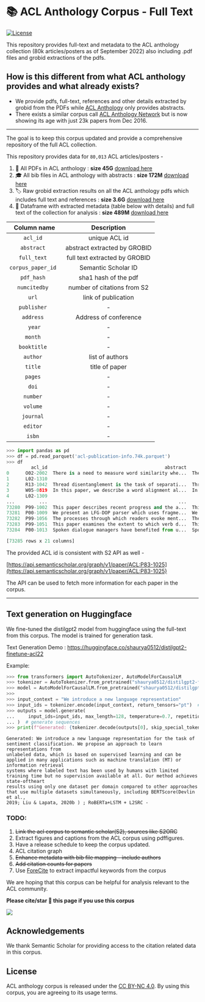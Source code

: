 #  📚  ACL Anthology Corpus - Full Text 

[![License](https://img.shields.io/badge/License-CC%20BY--NC%204.0-lightgrey.svg)](https://creativecommons.org/licenses/by-nc-sa/4.0/)

This repository provides full-text and metadata to the ACL anthology collection (80k articles/posters as of September 2022) also including .pdf files and grobid extractions of the pdfs.

## How is this different from what ACL anthology provides and what already exists? 
- We provide pdfs, full-text, references and other details extracted by grobid from the PDFs while [ACL Anthology](https://aclanthology.org/anthology+abstracts.bib.gz) only provides abstracts. 
- There exists a similar corpus call [ACL Anthology Network](https://clair.eecs.umich.edu/aan/about.php) but is now showing its age with just 23k papers from Dec 2016.

----

The goal is to keep this corpus updated and provide a comprehensive repository of the full ACL collection.

This repository provides data for `80,013` ACL articles/posters - 
1. 📖 All PDFs in ACL anthology : **size 45G**  [download here](https://drive.google.com/file/d/1OGHyJrkaVpbrdbmxsDotG-tI3LiKyxuC/view?usp=sharing)
2. 🎓 All bib files in ACL anthology with abstracts : **size 172M** [download here](https://drive.google.com/file/d/1dJ-iE85moBv3iYG2LhRLT6KQyVkmllBg/view?usp=sharing)
2. 🏷️  Raw grobid extraction results on all the ACL anthology pdfs which includes full text and references : **size 3.6G** [download here](https://drive.google.com/file/d/1xC-K6__W3FCalIDBlDROeN4d4xh0IVry/view?usp=sharing)
3. 💾  Dataframe with extracted metadata (table below with details) and full text of the collection for analysis : **size 489M** [download here](https://drive.google.com/file/d/1CFCzNGlTls0H-Zcaem4Hg_ETj4ebhcDO/view?usp=sharing)


|  **Column name**   |        **Description**        |
| :----------------: | :---------------------------: |
|     `acl_id `      |         unique ACL id         |
|    `abstract `     | abstract extracted by GROBID  |
|    `full_text `    | full text extracted by GROBID |
| `corpus_paper_id ` |      Semantic Scholar ID      |
|    `pdf_hash `     |     sha1 hash of the pdf      |
|   `numcitedby `    |  number of citations from S2  |
|       `url `       |      link of publication      |
|    `publisher `    |               -               |
|     `address `     |     Address of conference     |
|       `year`       |               -               |
|      `month `      |               -               |
|    `booktitle `    |               -               |
|     `author `      |        list of authors        |
|      `title `      |        title of paper         |
|      `pages `      |               -               |
|       `doi `       |               -               |
|     `number `      |               -               |
|     `volume `      |               -               |
|     `journal `     |               -               |
|     `editor `      |               -               |
|      `isbn `       |               -               |

```python
>>> import pandas as pd
>>> df = pd.read_parquet('acl-publication-info.74k.parquet')
>>> df
         acl_id                                           abstract                                          full_text  corpus_paper_id                                  pdf_hash  ...  number volume journal editor  isbn
0      O02-2002  There is a need to measure word similarity whe...  There is a need to measure word similarity whe...         18022704  0b09178ac8d17a92f16140365363d8df88c757d0  ...    None   None    None   None  None
1      L02-1310                                                                                                                8220988  8d5e31610bc82c2abc86bc20ceba684c97e66024  ...    None   None    None   None  None
2      R13-1042  Thread disentanglement is the task of separati...  Thread disentanglement is the task of separati...         16703040  3eb736b17a5acb583b9a9bd99837427753632cdb  ...    None   None    None   None  None
3      W05-0819  In this paper, we describe a word alignment al...  In this paper, we describe a word alignment al...          1215281  b20450f67116e59d1348fc472cfc09f96e348f55  ...    None   None    None   None  None
4      L02-1309                                                                                                               18078432  011e943b64a78dadc3440674419821ee080f0de3  ...    None   None    None   None  None
...         ...                                                ...                                                ...              ...                                       ...  ...     ...    ...     ...    ...   ...
73280  P99-1002  This paper describes recent progress and the a...  This paper describes recent progress and the a...           715160  ab17a01f142124744c6ae425f8a23011366ec3ee  ...    None   None    None   None  None
73281  P00-1009  We present an LFG-DOP parser which uses fragme...  We present an LFG-DOP parser which uses fragme...          1356246  ad005b3fd0c867667118482227e31d9378229751  ...    None   None    None   None  None
73282  P99-1056  The processes through which readers evoke ment...  The processes through which readers evoke ment...          7277828  924cf7a4836ebfc20ee094c30e61b949be049fb6  ...    None   None    None   None  None
73283  P99-1051  This paper examines the extent to which verb d...  This paper examines the extent to which verb d...          1829043  6b1f6f28ee36de69e8afac39461ee1158cd4d49a  ...    None   None    None   None  None
73284  P00-1013  Spoken dialogue managers have benefited from u...  Spoken dialogue managers have benefited from u...         10903652  483c818c09e39d9da47103fbf2da8aaa7acacf01  ...    None   None    None   None  None

[73285 rows x 21 columns]
```

The  provided ACL id is consistent with S2 API as well - 

[https://api.semanticscholar.org/graph/v1/paper/ACL:P83-1025](https://api.semanticscholar.org/graph/v1/paper/ACL:P83-1025)

The API can be used to fetch more information for each paper in the corpus.

---
## Text generation on Huggingface

We fine-tuned the distilgpt2 model from huggingface using the full-text from this corpus. The model is trained for generation task.

Text Generation Demo : https://huggingface.co/shaurya0512/distilgpt2-finetune-acl22

Example:

```python
>>> from transformers import AutoTokenizer, AutoModelForCausalLM
>>> tokenizer = AutoTokenizer.from_pretrained("shaurya0512/distilgpt2-finetune-acl22")
>>> model = AutoModelForCausalLM.from_pretrained("shaurya0512/distilgpt2-finetune-acl22")
>>>
>>> input_context = "We introduce a new language representation"
>>> input_ids = tokenizer.encode(input_context, return_tensors="pt")  # encode input context
>>> outputs = model.generate(
...     input_ids=input_ids, max_length=128, temperature=0.7, repetition_penalty=1.2
... )  # generate sequences
>>> print(f"Generated: {tokenizer.decode(outputs[0], skip_special_tokens=True)}")
```

```
Generated: We introduce a new language representation for the task of sentiment classification. We propose an approach to learn representations from   
unlabeled data, which is based on supervised learning and can be applied in many applications such as machine translation (MT) or information retrieval   
systems where labeled text has been used by humans with limited training time but no supervision available at all. Our method achieves state-oftheart   
results using only one dataset per domain compared to other approaches that use multiple datasets simultaneously, including BERTScore(Devlin et al.,   
2019; Liu & Lapata, 2020b ) ; RoBERTa+LSTM + L2SRC -  
``` 


### TODO:
1. ~~Link the acl corpus to semantic scholar(S2), sources like S2ORC~~ 
2. Extract figures and captions from the ACL corpus using pdffigures.
3. Have a release schedule to keep the corpus updated.
4. ACL citation graph
5. ~~Enhance metadata with bib file mapping - include authors~~
6. ~~Add citation counts for papers~~
7. Use [ForeCite](https://github.com/allenai/ForeCite) to extract impactful keywords from the corpus

We are hoping that this corpus can be helpful for analysis relevant to the ACL community. 


**Please cite/star 🌟 this page if you use this corpus**

[<img src="https://img.shields.io/badge/Buy%20Me%20a%20Coffee-ffdd00?style=for-the-badge&logo=buy-me-a-coffee&logoColor=black">](https://www.buymeacoffee.com/shauryrG)

<!-- If you are feeling generous buy me a ☕   -->

## Acknowledgements
We thank Semantic Scholar for providing access to the citation related data in this corpus.

## License

ACL anthology corpus is released under the [CC BY-NC 4.0](https://creativecommons.org/licenses/by-nc/4.0/).  By using this corpus, you are agreeing to its usage terms.
